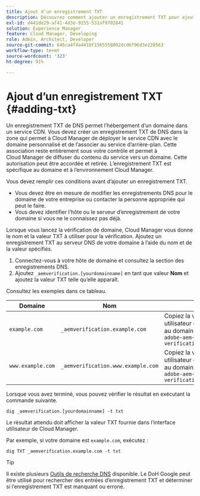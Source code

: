 ```yaml
---
title: Ajout d’un enregistrement TXT
description: Découvrez comment ajouter un enregistrement TXT pour ajouter un nom de domaine personnalisé à l’aide de Cloud Manager.
exl-id: d441de29-af41-4d3e-9155-531af9702841
solution: Experience Manager
feature: Cloud Manager, Developing
role: Admin, Architect, Developer
source-git-commit: 646ca4f4a441bf1565558002dcd6f96d3e228563
workflow-type: tm+mt
source-wordcount: '323'
ht-degree: 91%

---
```


# Ajout d’un enregistrement TXT {#adding-txt}

Un enregistrement TXT de DNS permet l’hébergement d’un domaine dans un service CDN. Vous devez créer un enregistrement TXT de DNS dans la zone qui permet à Cloud Manager de déployer le service CDN avec le domaine personnalisé et de l’associer au service d’arrière-plan. Cette association reste entièrement sous votre contrôle et permet à Cloud Manager de diffuser du contenu du service vers un domaine. Cette autorisation peut être accordée et retirée. L’enregistrement TXT est spécifique au domaine et à l’environnement Cloud Manager.

Vous devez remplir ces conditions avant d’ajouter un enregistrement TXT.

* Vous devez être en mesure de modifier les enregistrements DNS pour le domaine de votre entreprise ou contacter la personne appropriée qui peut le faire.
* Vous devez identifier l’hôte ou le serveur d’enregistrement de votre domaine si vous ne le connaissez pas déjà.

Lorsque vous lancez la vérification de domaine, Cloud Manager vous donne le nom et la valeur TXT à utiliser pour la vérification. Ajoutez un enregistrement TXT au serveur DNS de votre domaine à l’aide du nom et de la valeur spécifiés.

1. Connectez-vous à votre hôte de domaine et consultez la section des enregistrements DNS.
1. Ajoutez `_aemverification.[yourdomainname]` en tant que valeur **Nom** et ajoutez la valeur TXT telle qu’elle apparaît.

Consultez les exemples dans ce tableau.

| Domaine | Nom | Valeur TXT |
|--- |--- |---|
| `example.com` | `_aemverification.example.com` | Copiez la valeur entière affichée dans l’interface utilisateur de Cloud Manager. Cela est spécifique au domaine et à l’environnement. Par exemple :<br>`adobe-aem-verification=example.com/[program]/[env]/..*` |
| `www.example.com` | `_aemverification.www.example.com` | Copiez la valeur entière affichée dans l’interface utilisateur de Cloud Manager. Cela est spécifique au domaine et à l’environnement. Par exemple :<br>`adobe-aem-verification=www.example.com/[program]/[env]/..*` |

Lorsque vous avez terminé, vous pouvez vérifier le résultat en exécutant la commande suivante.

```shell
dig _aemverification.[yourdomainname] -t txt
```

Le résultat attendu doit afficher la valeur TXT fournie dans l’interface utilisateur de Cloud Manager.

Par exemple, si votre domaine est `example.com`, exécutez :

```shell
dig TXT _aemverification.example.com -t txt
```

>[!TIP]
>
>Il existe plusieurs [Outils de recherche DNS](https://www.ultratools.com/tools/dnsLookup) disponible. Le DoH Google peut être utilisé pour rechercher des entrées d’enregistrement TXT et déterminer si l’enregistrement TXT est manquant ou erroné.
